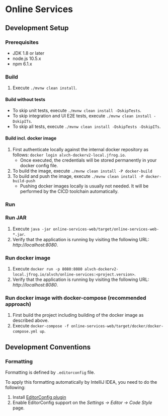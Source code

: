 # Online Services

## Development Setup

### Prerequisites

* JDK 1.8 or later
* node.js 10.5.x
* npm 6.1.x

### Build

1. Execute `./mvnw clean install`.

#### Build without tests

* To skip unit tests, execute `./mvnw clean install -DskipTests`.
* To skip integration and UI E2E tests, execute `./mvnw clean install -DskipITs`.
* To skip all tests, execute `./mvnw clean install -DskipTests -DskipITs`.

#### Build incl. docker image

1. First authenticate locally against the internal docker repository as follows: `docker login alvch-dockerv2-local.jfrog.io`.
    * Once executed, the credentials will be stored permanently in your docker config file.
1. To build the image, execute `./mvnw clean install -P docker-build`
1. To build and push the image, execute `./mvnw clean install -P docker-build-push`
    * Pushing docker images locally is usually not needed. It will be performed by the CICD toolchain automatically.

### Run

### Run JAR

1. Execute `java -jar online-services-web/target/online-services-web-*.jar`.
1. Verify that the application is running by visiting the following URL: _http://localhost:8080_.

### Run docker image

1. Execute `docker run -p 8080:8080 alvch-dockerv2-local.jfrog.io/alvch/online-services:<project.version>`.
1. Verify that the application is running by visiting the following URL: _http://localhost:8080_.

### Run docker image with docker-compose (recommended approach)

1. First build the project including building of the docker image as described above.
1. Execute `docker-compose -f online-services-web/target/docker/docker-compose.yml up`. 

## Development Conventions

### Formatting

Formatting is defined by `.editorconfig` file. 

To apply this formatting automatically by IntelliJ IDEA, you need to do the following:

1. Install [EditorConfig plugin](https://plugins.jetbrains.com/plugin/7294-editorconfig)
1. Enable EditorConfig support on the *Settings -> Editor -> Code Style* page.    
